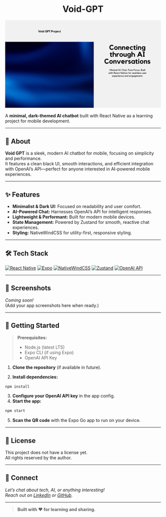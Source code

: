 <h1 align = "center"> Void-GPT </h1>

![Banner](/banner.png)

A **minimal, dark-themed AI chatbot** built with React Native as a learning project for mobile development.

---

## 🎯 About

**Void GPT** is a sleek, modern AI chatbot for mobile, focusing on simplicity and performance.  
It features a clean black UI, smooth interactions, and efficient integration with OpenAI’s API—perfect for anyone interested in AI-powered mobile experiences.

---

## ✨ Features

- **Minimalist & Dark UI:** Focused on readability and user comfort.
- **AI-Powered Chat:** Harnesses OpenAI’s API for intelligent responses.
- **Lightweight & Performant:** Built for modern mobile devices.
- **State Management:** Powered by Zustand for smooth, reactive chat experiences.
- **Styling:** NativeWindCSS for utility-first, responsive styling.

---

## 🛠️ Tech Stack

[![React Native](https://img.shields.io/badge/React_Native-20232A?style=for-the-badge&logo=react&logoColor=61DAFB)](https://reactnative.dev/)
[![Expo](https://img.shields.io/badge/Expo-000020?style=for-the-badge&logo=expo&logoColor=FFFFFF)](https://expo.dev/)
[![NativeWindCSS](https://img.shields.io/badge/NativeWind_CSS-06B6D4?style=for-the-badge&logo=tailwindcss&logoColor=white)](https://www.nativewind.dev/)
[![Zustand](https://img.shields.io/badge/Zustand-FFC107?style=for-the-badge&logoColor=black&logo=data:image/svg+xml;base64,PHN2ZyB4bWxucz0iaHR0cDovL3d3dy53My5vcmcvMjAwMC9zdmciIHZpZXdCb3g9IjAgMCAyNCAyNCI+PHBhdGggZmlsbD0ibm9uZSIgc3Ryb2tlPSJjdXJyZW50Q29sb3IiIHN0cm9rZS13aWR0aD0iMiIgc3Ryb2tlLWxpbmVjYXA9InJvdW5kIiBzdHJva2UtbGluZWpvaW49InJvdW5kIiBkPSJNMTkgMTNoLTciLz48L3N2Zz4=)](https://zustand-demo.pmnd.rs/)
[![OpenAI API](https://img.shields.io/badge/OpenAI_API-412991?style=for-the-badge&logo=openai&logoColor=white)](https://openai.com/api/)

---

## 📸 Screenshots

*Coming soon!*  
(Add your app screenshots here when ready.)

---

## 🚀 Getting Started

> **Prerequisites:**  
> - Node.js (latest LTS)
> - Expo CLI (if using Expo)
> - OpenAI API Key

1. **Clone the repository** (if available in future).


2. **Install dependencies:**
```bash
npm install
```

3. **Configure your OpenAI API key** in the app config.
4. **Start the app:**
```bash
npm start
```


5. **Scan the QR code** with the Expo Go app to run on your device.

---

## 🤝 License

This project does not have a license yet.  
All rights reserved by the author.

---

## 🔗 Connect

*Let’s chat about tech, AI, or anything interesting!*  
*Reach out on [LinkedIn](https://linkedin.com/in/yourusername) or [GitHub](https://github.com/yourusername).*

---

> **Built with ❤️ for learning and sharing.**